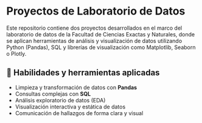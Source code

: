 # Proyectos de Laboratorio de Datos

Este repositorio contiene dos proyectos desarrollados en el marco del laboratorio de datos de la Facultad de Ciencias Exactas y Naturales, donde se aplican herramientas de análisis y visualización de datos utilizando Python (Pandas), SQL y librerías de visualización como Matplotlib, Seaborn o Plotly.

## 🧠 Habilidades y herramientas aplicadas

- Limpieza y transformación de datos con **Pandas**
- Consultas complejas con **SQL**
- Análisis exploratorio de datos (EDA)
- Visualización interactiva y estática de datos
- Comunicación de hallazgos de forma clara y visual


